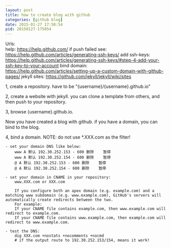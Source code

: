 ```yaml
---
layout: post
title: how to create blog with github
categories: [github blog]
date: 2015-01-27 17:50:54
pid: 20150127-175054
---
```


Urls:  
    help: https://help.github.com/
    if push failed see: https://help.github.com/articles/generating-ssh-keys/
    add ssh-keys: https://help.github.com/articles/generating-ssh-keys/#step-4-add-your-ssh-key-to-your-account
    bind domain: https://help.github.com/articles/setting-up-a-custom-domain-with-github-pages/
    jekyll sites: https://github.com/jekyll/jekyll/wiki/sites

1, create a repository.
    have to be "{username}/{username}.github.io"

2, create a website with jekyll.
    you can clone a template from others, and then push to your repository.

3, browse {username}.github.io.

Now you have created a blog with github.
if you have a domain, you can bind to the blog.

4, bind a domain.
    NOTE: do not use *.XXX.com as the filter!

    - set your domain DNS like below:
        www A 默认 192.30.252.153 - 600 删除    暂停
        www A 默认 192.30.252.154 - 600 删除    暂停
        @ A 默认 192.30.252.153 - 600 删除    暂停
        @ A 默认 192.30.252.154 - 600 删除    暂停

    - set your domain in CNAME in your repository:
        www.XXX.com or XXX.com

        If you configure both an apex domain (e.g. example.com) and a matching www subdomain (e.g. www.example.com), GitHub's servers will automatically create redirects between the two.
        For example:
        If your CNAME file contains example.com, then www.example.com will redirect to example.com.
        If your CNAME file contains www.example.com, then example.com will redirect to www.example.com.

    - test the DNS:
        dig XXX.com +nostats +nocomments +nocmd
        # if the output route to 192.30.252.153/154, means it work!
